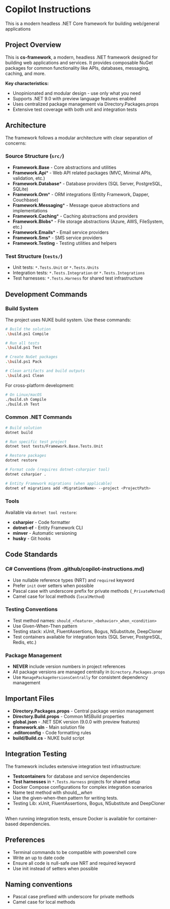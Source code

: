 # Copilot Instructions

This is a modern headless .NET Core framework for building web/general applications

## Project Overview

This is **cs-framework**, a modern, headless .NET framework designed for building web applications and services. It provides composable NuGet packages for common functionality like APIs, databases, messaging, caching, and more.

**Key characteristics:**
- Unopinionated and modular design - use only what you need
- Supports .NET 9.0 with preview language features enabled
- Uses centralized package management via Directory.Packages.props
- Extensive test coverage with both unit and integration tests

## Architecture

The framework follows a modular architecture with clear separation of concerns:

### Source Structure (`src/`)
- **Framework.Base** - Core abstractions and utilities
- **Framework.Api*** - Web API related packages (MVC, Minimal APIs, validation, etc.)
- **Framework.Database*** - Database providers (SQL Server, PostgreSQL, SQLite)
- **Framework.Orm*** - ORM integrations (Entity Framework, Dapper, Couchbase)
- **Framework.Messaging*** - Message queue abstractions and implementations
- **Framework.Caching*** - Caching abstractions and providers
- **Framework.Blobs*** - File storage abstractions (Azure, AWS, FileSystem, etc.)
- **Framework.Emails*** - Email service providers
- **Framework.Sms*** - SMS service providers
- **Framework.Testing** - Testing utilities and helpers

### Test Structure (`tests/`)
- Unit tests: `*.Tests.Unit` or `*.Tests.Units`
- Integration tests: `*.Tests.Integration` or `*.Tests.Integrations`
- Test harnesses: `*.Tests.Harness` for shared test infrastructure

## Development Commands

### Build System
The project uses NUKE build system. Use these commands:

```bash
# Build the solution
.\build.ps1 Compile

# Run all tests
.\build.ps1 Test

# Create NuGet packages
.\build.ps1 Pack

# Clean artifacts and build outputs
.\build.ps1 Clean
```

For cross-platform development:
```bash
# On Linux/macOS
./build.sh Compile
./build.sh Test
```

### Common .NET Commands

```bash
# Build solution
dotnet build

# Run specific test project
dotnet test tests/Framework.Base.Tests.Unit

# Restore packages
dotnet restore

# Format code (requires dotnet-csharpier tool)
dotnet csharpier .

# Entity Framework migrations (when applicable)
dotnet ef migrations add <MigrationName> --project <ProjectPath>
```

### Tools
Available via `dotnet tool restore`:
- **csharpier** - Code formatter
- **dotnet-ef** - Entity Framework CLI
- **minver** - Automatic versioning
- **husky** - Git hooks

## Code Standards

### C# Conventions (from .github/copilot-instructions.md)
- Use nullable reference types (NRT) and `required` keyword
- Prefer `init` over setters when possible
- Pascal case with underscore prefix for private methods (`_PrivateMethod`)
- Camel case for local methods (`localMethod`)

### Testing Conventions
- Test method names: `should_<feature>_<behavior>_when_<condition>`
- Use Given-When-Then pattern
- Testing stack: xUnit, FluentAssertions, Bogus, NSubstitute, DeepCloner
- Test containers available for integration tests (SQL Server, PostgreSQL, Redis, etc.)

### Package Management
- **NEVER** include version numbers in project references
- All package versions are managed centrally in `Directory.Packages.props`
- Use `ManagePackageVersionsCentrally` for consistent dependency management

## Important Files

- **Directory.Packages.props** - Central package version management
- **Directory.Build.props** - Common MSBuild properties
- **global.json** - .NET SDK version (9.0.0 with preview features)
- **framework.sln** - Main solution file
- **.editorconfig** - Code formatting rules
- **build/Build.cs** - NUKE build script

## Integration Testing

The framework includes extensive integration test infrastructure:
- **Testcontainers** for database and service dependencies
- **Test harnesses** in `*.Tests.Harness` projects for shared setup
- Docker Compose configurations for complex integration scenarios
- Name test method with should_<feature>_<behavior>_when_<condition>
- Use the given-when-then pattern for writing tests.
- Testing Lib: xUnit, FluentAssertions, Bogus, NSubstitute and DeepCloner
- 
When running integration tests, ensure Docker is available for container-based dependencies.

## Preferences

- Terminal commands to be compatible with powershell core
- Write an up to date code
- Ensure all code is null-safe use NRT and required keyword
- Use init instead of setters when possible

## Naming conventions

- Pascal case prefixed with underscore for private methods
- Camel case for local methods
